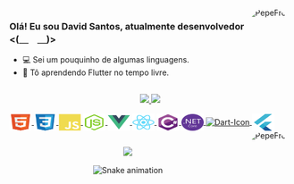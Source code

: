 <div style="display: inline_block"><br>
  <img align="right" alt="PepeFrog" height="150" style="border-radius:50px;" src="https://cdn.discordapp.com/attachments/914223860059095079/933719890777477230/2Q.png">

### Olá! Eu sou David Santos, atualmente desenvolvedor <(＿　＿)>

- 💻 Sei um pouquinho de algumas linguagens.
- 📱 Tô aprendendo Flutter no tempo livre.
</div>
  
##
  
<div align="center">
  <a href="https://github.com/DSantos69">
  <img height="160em" src="https://github-readme-stats.vercel.app/api?username=DSantos69&show_icons=true&theme=radical&include_all_commits=true&count_private=true"/>
  <img height="160em" src="https://github-readme-stats.vercel.app/api/top-langs/?username=DSantos69&layout=compact&langs_count=20&theme=radical&count_private=true"/>
</div>

<div style="display: inline_block"><br>
  <img align="center" alt="Html-Icon" height="30" width="40" src="https://raw.githubusercontent.com/devicons/devicon/master/icons/html5/html5-original.svg">
  <img align="center" alt="Css-Icon" height="30" width="40" src="https://raw.githubusercontent.com/devicons/devicon/master/icons/css3/css3-original.svg">
  <img align="center" alt="Js-Icon" height="30" width="40" src="https://raw.githubusercontent.com/devicons/devicon/master/icons/javascript/javascript-plain.svg">
  <img align="center" alt="Node-Icon" height="30" width="40" src="https://raw.githubusercontent.com/devicons/devicon/master/icons/nodejs/nodejs-original.svg">
  <img align="center" alt="Vue-Icon" height="30" width="40" src="https://raw.githubusercontent.com/devicons/devicon/master/icons/vuejs/vuejs-original.svg">
  <img align="center" alt="React-Icon" height="30" width="40" src="https://raw.githubusercontent.com/devicons/devicon/master/icons/react/react-original.svg">
  <img align="center" alt="Csharp-Icon" height="30" width="40" src="https://raw.githubusercontent.com/devicons/devicon/master/icons/csharp/csharp-original.svg">
  <img align="center" alt="Dotnet-Icon" height="30" width="40" src="https://raw.githubusercontent.com/devicons/devicon/master/icons/dotnetcore/dotnetcore-original.svg">
  <img align="center" alt="Dart-Icon" height="30" width="40" src="https://cdn.jsdelivr.net/gh/devicons/devicon/icons/dart/dart-original.svg" />
  <img align="center" alt="Flutter-Icon" height="30" width="40" src="https://raw.githubusercontent.com/devicons/devicon/master/icons/flutter/flutter-original.svg">
  <img align="right" alt="PepeFrog" height="150" style="border-radius:50px;" src="https://cdn.discordapp.com/attachments/914238610239270972/933716818177196062/pepefrog.gif">
</div>
  
##
  
<div align="center">
  <a href="https://www.instagram.com/d_santos69/" target="_blank"><img src="https://img.shields.io/badge/-Instagram-%23E4405F?style=for-the-badge&logo=instagram&logoColor=white" target="_blank"></a>
  
![Snake animation](https://github.com/danielbped/danielbped/blob/output/github-contribution-grid-snake.svg)
  
</div>
 
